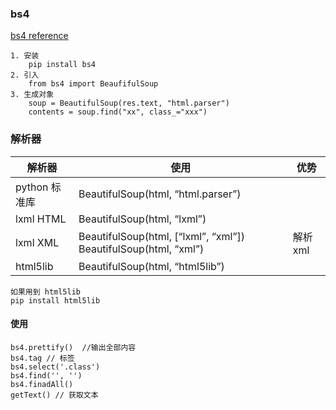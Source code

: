 ### bs4
[bs4 reference](https://www.crummy.com/software/BeautifulSoup/bs4/doc/)
```
1. 安装
    pip install bs4
2. 引入
    from bs4 import BeaufifulSoup
3. 生成对象
    soup = BeautifulSoup(res.text, "html.parser")
    contents = soup.find("xx", class_="xxx")
```

### 解析器

| 解析器 | 使用 | 优势 |
| --- | --- | --- |
| python 标准库 | BeautifulSoup(html, “html.parser”) |  |
| lxml HTML	 | BeautifulSoup(html, “lxml”)	 |  |
| lxml XML | BeautifulSoup(html, [“lxml”, “xml”]) BeautifulSoup(html, “xml”) | 解析xml  |
|html5lib | BeautifulSoup(html, “html5lib”)	|


```
如果用到 html5lib
pip install html5lib

```


#### 使用

```
bs4.prettify()  //输出全部内容
bs4.tag // 标签
bs4.select('.class')
bs4.find('', '')
bs4.finadAll()
getText() // 获取文本
```
